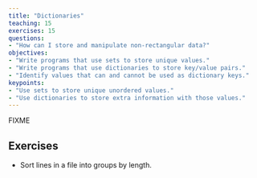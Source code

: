 ```yaml
---
title: "Dictionaries"
teaching: 15
exercises: 15
questions:
- "How can I store and manipulate non-rectangular data?"
objectives:
- "Write programs that use sets to store unique values."
- "Write programs that use dictionaries to store key/value pairs."
- "Identify values that can and cannot be used as dictionary keys."
keypoints:
- "Use sets to store unique unordered values."
- "Use dictionaries to store extra information with those values."
---
```

FIXME

## Exercises

*   Sort lines in a file into groups by length.

